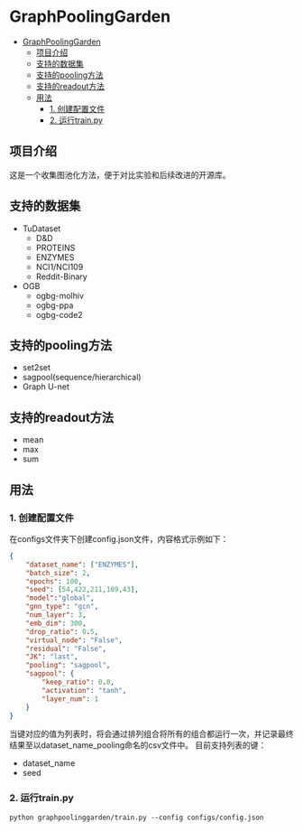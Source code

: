 # GraphPoolingGarden

- [GraphPoolingGarden](#graphpoolinggarden)
  - [项目介绍](#项目介绍)
  - [支持的数据集](#支持的数据集)
  - [支持的pooling方法](#支持的pooling方法)
  - [支持的readout方法](#支持的readout方法)
  - [用法](#用法)
    - [1. 创建配置文件](#1-创建配置文件)
    - [2. 运行train.py](#2-运行trainpy)


## 项目介绍

这是一个收集图池化方法，便于对比实验和后续改进的开源库。

## 支持的数据集
- TuDataset
  - D&D
  - PROTEINS
  - ENZYMES
  - NCI1/NCI109
  - Reddit-Binary
- OGB
  - ogbg-molhiv
  - ogbg-ppa
  - ogbg-code2

## 支持的pooling方法
- set2set
- sagpool(sequence/hierarchical)
- Graph U-net

## 支持的readout方法
- mean
- max
- sum

## 用法

### 1. 创建配置文件
在configs文件夹下创建config.json文件，内容格式示例如下：

```json
{
    "dataset_name": ["ENZYMES"],
    "batch_size": 2,
    "epochs": 100,
    "seed": [54,422,211,109,43],
    "model":"global",
    "gnn_type": "gcn",
    "num_layer": 3,
    "emb_dim": 300,
    "drop_ratio": 0.5,
    "virtual_node": "False",
    "residual": "False",
    "JK": "last",
    "pooling": "sagpool",
    "sagpool": {
        "keep_ratio": 0.8,
        "activation": "tanh",
        "layer_num": 1
    }
}
```

当键对应的值为列表时，将会通过排列组合将所有的组合都运行一次，并记录最终结果至以dataset_name_pooling命名的csv文件中。
目前支持列表的键：
- dataset_name
- seed

### 2. 运行train.py

`python graphpoolinggarden/train.py --config configs/config.json`
